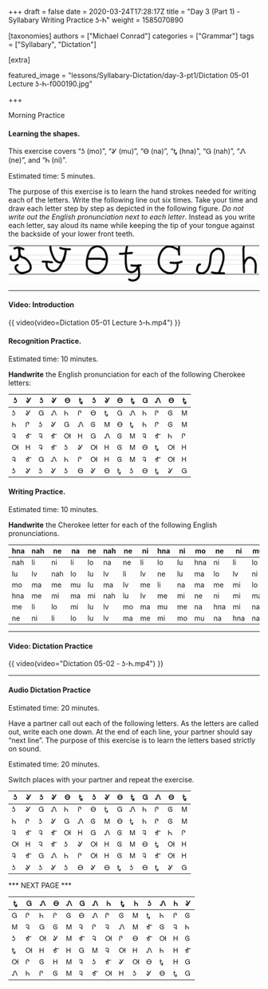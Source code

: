 +++
draft = false
date = 2020-03-24T17:28:17Z
title = "Day 3 (Part 1) - Syllabary Writing Practice Ꮌ-Ꮒ"
weight = 1585070890

[taxonomies]
authors = ["Michael Conrad"]
categories = ["Grammar"]
tags = ["Syllabary", "Dictation"]

[extra]

featured_image = "lessons/Syllabary-Dictation/day-3-pt1/Dictation 05-01 Lecture Ꮌ-Ꮒ-f000190.jpg"

+++

Morning Practice

#### Learning the shapes.

This exercise covers “Ꮌ (mo)”, “Ꮍ (mu)”, “Ꮎ (na)”, “Ꮏ (hna)”, “Ꮐ (nah)”,
“Ꮑ (ne)”, and “Ꮒ (ni)”.

Estimated time: 5 minutes.
<!-- more -->
The purpose of this exercise is to learn the hand strokes needed for
writing each of the letters. Write the following line out six times.
Take your time and draw each letter step by step as depicted in the
following figure. *Do not write out the English pronunciation next to
each letter*. Instead as you write each letter, say aloud its name while
keeping the tip of your tongue against the backside of your lower front
teeth.

![image](handone%20-%20sample%2005.jpg)

---

#### Video: Introduction

{{ video(video=Dictation 05-01 Lecture Ꮌ-Ꮒ.mp4") }}

#### Recognition Practice.

Estimated time: 10 minutes.

__Handwrite__ the English pronunciation for each of the following Cherokee letters:

| Ꮌ | Ꮍ | Ꮌ | Ꮍ | Ꮎ | Ꮏ | Ꮌ | Ꮍ | Ꮎ | Ꮏ | Ꮐ | Ꮑ | Ꮎ | Ꮏ | 
|---|---|---|---|---|---|---|---|---|---|---|---|---|---| 
| Ꮌ | Ꮍ | Ꮐ | Ꮑ | Ꮒ | Ꮅ | Ꮎ | Ꮏ | Ꮐ | Ꮑ | Ꮒ | Ꮅ | Ꮆ | Ꮇ | 
| Ꮒ | Ꮅ | Ꮌ | Ꮍ | Ꮐ | Ꮑ | Ꮆ | Ꮇ | Ꮎ | Ꮏ | Ꮒ | Ꮅ | Ꮆ | Ꮇ | 
| Ꮈ | Ꮉ | Ꮈ | Ꮉ | Ꮊ | Ꮋ | Ꮐ | Ꮑ | Ꮆ | Ꮇ | Ꮈ | Ꮉ | Ꮒ | Ꮅ | 
| Ꮊ | Ꮋ | Ꮈ | Ꮉ | Ꮌ | Ꮍ | Ꮊ | Ꮋ | Ꮆ | Ꮇ | Ꮎ | Ꮏ | Ꮊ | Ꮋ | 
| Ꮈ | Ꮉ | Ꮐ | Ꮑ | Ꮒ | Ꮅ | Ꮊ | Ꮋ | Ꮆ | Ꮇ | Ꮈ | Ꮉ | Ꮊ | Ꮋ | 
| Ꮌ | Ꮍ | Ꮌ | Ꮍ | Ꮌ | Ꮎ | Ꮍ | Ꮎ | Ꮏ | Ꮌ | Ꮎ | Ꮏ | Ꮍ | Ꮐ | 


#### Writing Practice.

Estimated time: 10 minutes.

__Handwrite__ the Cherokee letter for each of the following English pronunciations.

| hna | nah | ne  | na | ne | nah | ne | ni | hna | ni | mo  | ne  | ni  | mu  | 
|-----|-----|-----|----|----|-----|----|----|-----|----|-----|-----|-----|-----| 
| nah | li  | ni  | li | lo | na  | ne | li | lo  | lu | hna | ni  | li  | lo  | 
| lu  | lv  | nah | lo | lu | lv  | li | lv | ne  | lu | ma  | lo  | lv  | ni  | 
| mo  | ma  | me  | mu | lu | ma  | lv | me | li  | na | ma  | me  | mi  | lo  | 
| hna | me  | mi  | ma | mi | nah | lu | lv | me  | mi | ne  | ni  | mi  | ma  | 
| me  | li  | lo  | mi | lu | lv  | mo | ma | mu  | me | na  | hna | mi  | nah | 
| ne  | ni  | li  | lo | lu | lv  | ma | me | mi  | mo | mu  | na  | hna | nah | 


---

#### Video: Dictation Practice

{{ video(video="Dictation 05-02 - Ꮌ-Ꮒ.mp4") }}

---

#### Audio Dictation Practice

Estimated time: 20 minutes.

Have a partner call out each of the following letters. As the letters
are called out, write each one down. At the end of each line, your
partner should say “next line”. The purpose of this exercise is to learn
the letters based strictly on sound.

Estimated time: 20 minutes.

Switch places with your partner and repeat the exercise.

| Ꮌ | Ꮍ | Ꮌ | Ꮍ | Ꮎ | Ꮏ | Ꮌ | Ꮍ | Ꮎ | Ꮏ | Ꮐ | Ꮑ | Ꮎ | Ꮏ | 
|---|---|---|---|---|---|---|---|---|---|---|---|---|---| 
| Ꮌ | Ꮍ | Ꮐ | Ꮑ | Ꮒ | Ꮅ | Ꮎ | Ꮏ | Ꮐ | Ꮑ | Ꮒ | Ꮅ | Ꮆ | Ꮇ | 
| Ꮒ | Ꮅ | Ꮌ | Ꮍ | Ꮐ | Ꮑ | Ꮆ | Ꮇ | Ꮎ | Ꮏ | Ꮒ | Ꮅ | Ꮆ | Ꮇ | 
| Ꮈ | Ꮉ | Ꮈ | Ꮉ | Ꮊ | Ꮋ | Ꮐ | Ꮑ | Ꮆ | Ꮇ | Ꮈ | Ꮉ | Ꮒ | Ꮅ | 
| Ꮊ | Ꮋ | Ꮈ | Ꮉ | Ꮌ | Ꮍ | Ꮊ | Ꮋ | Ꮆ | Ꮇ | Ꮎ | Ꮏ | Ꮊ | Ꮋ | 
| Ꮈ | Ꮉ | Ꮐ | Ꮑ | Ꮒ | Ꮅ | Ꮊ | Ꮋ | Ꮆ | Ꮇ | Ꮈ | Ꮉ | Ꮊ | Ꮋ | 
| Ꮌ | Ꮍ | Ꮌ | Ꮍ | Ꮌ | Ꮎ | Ꮍ | Ꮎ | Ꮏ | Ꮌ | Ꮎ | Ꮏ | Ꮍ | Ꮐ | 

*** NEXT PAGE ***

| Ꮏ | Ꮐ | Ꮑ | Ꮎ | Ꮑ | Ꮐ | Ꮑ | Ꮒ | Ꮏ | Ꮒ | Ꮌ | Ꮑ | Ꮒ | Ꮍ | 
|---|---|---|---|---|---|---|---|---|---|---|---|---|---| 
| Ꮐ | Ꮅ | Ꮒ | Ꮅ | Ꮆ | Ꮎ | Ꮑ | Ꮅ | Ꮆ | Ꮇ | Ꮏ | Ꮒ | Ꮅ | Ꮆ | 
| Ꮇ | Ꮈ | Ꮐ | Ꮆ | Ꮇ | Ꮈ | Ꮅ | Ꮈ | Ꮑ | Ꮇ | Ꮉ | Ꮆ | Ꮈ | Ꮒ | 
| Ꮌ | Ꮉ | Ꮊ | Ꮍ | Ꮇ | Ꮉ | Ꮈ | Ꮊ | Ꮅ | Ꮎ | Ꮉ | Ꮊ | Ꮋ | Ꮆ | 
| Ꮏ | Ꮊ | Ꮋ | Ꮉ | Ꮋ | Ꮐ | Ꮇ | Ꮈ | Ꮊ | Ꮋ | Ꮑ | Ꮒ | Ꮋ | Ꮉ | 
| Ꮊ | Ꮅ | Ꮆ | Ꮋ | Ꮇ | Ꮈ | Ꮌ | Ꮉ | Ꮍ | Ꮊ | Ꮎ | Ꮏ | Ꮋ | Ꮐ | 
| Ꮑ | Ꮒ | Ꮅ | Ꮆ | Ꮇ | Ꮈ | Ꮉ | Ꮊ | Ꮋ | Ꮌ | Ꮍ | Ꮎ | Ꮏ | Ꮐ | 
